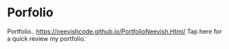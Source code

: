 # Porfolio
Portfolio..
https://neevishcode.github.io/PortfolioNeevish.Html/ Tap here for a quick review my portfolio.
